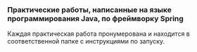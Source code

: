### Практические работы, написанные на языке программирования Java, по фреймворку Spring
Каждая практическая работа пронумерована и находится в соответственной папке с инструкциями по запуску.
